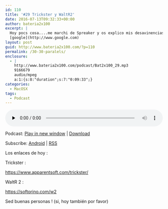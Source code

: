 ```yaml
---
id: 110
title: '#29 Trickster y WaltR2'
date: 2016-07-13T09:32:33+00:00
author: bateria2x100
excerpt: |
  Hoy pocs cosa....me marchi de Spreaker y os explico mis desavinencias con Paralels.
  [google](http://www.google.com)
layout: post
guid: http://www.bateria2x100.com/?p=110
permalink: /30-30-paralels/
enclosure:
  - |
    http://www.bateria2x100.com/podcast/Bat2x100_29.mp3
    9166679
    audio/mpeg
    a:1:{s:8:"duration";s:7:"0:09:33";}
categories:
  - MacOSX
tags:
  - Podcast
---
```

<div class="powerpress_player" id="powerpress_player_5878">
  <audio class="wp-audio-shortcode" id="audio-110-31" preload="none" style="width: 100%;" controls="controls"><source type="audio/mpeg" src="http://www.bateria2x100.com/podcast/Bat2x100_29.mp3?_=31" /><a href="http://www.bateria2x100.com/podcast/Bat2x100_29.mp3">http://www.bateria2x100.com/podcast/Bat2x100_29.mp3</a></audio>
</div>

<p class="powerpress_links powerpress_links_mp3">
  Podcast: <a href="http://www.bateria2x100.com/podcast/Bat2x100_29.mp3" class="powerpress_link_pinw" target="_blank" title="Play in new window" onclick="return powerpress_pinw('https://www.bateria2x100.com/?powerpress_pinw=110-podcast');" rel="nofollow">Play in new window</a> | <a href="http://www.bateria2x100.com/podcast/Bat2x100_29.mp3" class="powerpress_link_d" title="Download" rel="nofollow" download="Bat2x100_29.mp3">Download</a>
</p>

<p class="powerpress_links powerpress_subscribe_links">
  Subscribe: <a href="https://subscribeonandroid.com/www.bateria2x100.com/feed/podcast/" class="powerpress_link_subscribe powerpress_link_subscribe_android" title="Subscribe on Android" rel="nofollow">Android</a> | <a href="https://www.bateria2x100.com/feed/podcast/" class="powerpress_link_subscribe powerpress_link_subscribe_rss" title="Subscribe via RSS" rel="nofollow">RSS</a>
</p>

Los enlaces de hoy :
  
Trickster :
  
<a href="https://www.apparentsoft.com/trickster/" rel="nofollow">https://www.apparentsoft.com/trickster/</a>

WaltR 2 :
  
<a href="https://softorino.com/w2" rel="nofollow">https://softorino.com/w2</a>

Sed buenas personas ! (si, hoy también por favor)